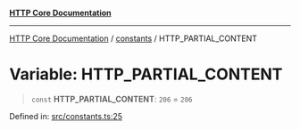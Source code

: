 [**HTTP Core Documentation**](../../README.md)

***

[HTTP Core Documentation](../../README.md) / [constants](../README.md) / HTTP\_PARTIAL\_CONTENT

# Variable: HTTP\_PARTIAL\_CONTENT

> `const` **HTTP\_PARTIAL\_CONTENT**: `206` = `206`

Defined in: [src/constants.ts:25](https://github.com/stonemjs/http-core/blob/38177eda1505fdb30323b11ec31ef2a0f0840267/src/constants.ts#L25)
